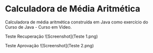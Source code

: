 # Calculadora de Média Aritmética

Calculadora de média aritmética construída em Java como exercício do Curso de Java - Curso em Vídeo.

Teste Recuperação
![Screenshot](Teste 1.png)

Teste Aprovação
![Screenshot](Teste 2.png)

